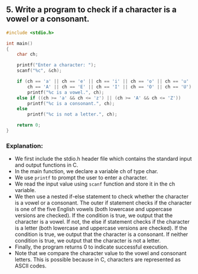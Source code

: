 
## 5. Write a program to check if a character is a vowel or a consonant.
```c
#include <stdio.h>

int main()
{
    char ch;

    printf("Enter a character: ");
    scanf("%c", &ch);

    if (ch == 'a' || ch == 'e' || ch == 'i' || ch == 'o' || ch == 'u' ||
        ch == 'A' || ch == 'E' || ch == 'I' || ch == 'O' || ch == 'U')
        printf("%c is a vowel.", ch);
    else if ((ch >= 'a' && ch <= 'z') || (ch >= 'A' && ch <= 'Z'))
        printf("%c is a consonant.", ch);
    else
        printf("%c is not a letter.", ch);

    return 0;
}

```

### Explanation:

- We first include the stdio.h header file which contains the standard input and output functions in C.
- In the main function, we declare a variable ch of type char.
- We use `printf` to prompt the user to enter a character.
- We read the input value using `scanf` function and store it in the ch variable.
- We then use a nested if-else statement to check whether the character is a vowel or a consonant. The outer if statement checks if the character is one of the five English vowels (both lowercase and uppercase versions are checked). If the condition is true, we output that the character is a vowel. If not, the else if statement checks if the character is a letter (both lowercase and uppercase versions are checked). If the condition is true, we output that the character is a consonant. If neither condition is true, we output that the character is not a letter.
- Finally, the program returns 0 to indicate successful execution.
- Note that we compare the character value to the vowel and consonant letters. This is possible because in C, characters are represented as ASCII codes.
